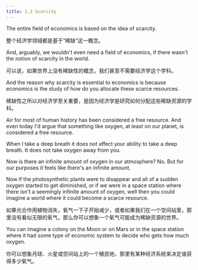 ```yaml
---
title: 1.2 Scarcity
---
```


The entire field of economics is based on the idea of scarcity.

整个经济学领域都是基于“稀缺”这一概念。

And, arguably, we wouldn't even need a field of economics, if there wasn't the notion of scarcity in the world.

可以说，如果世界上没有稀缺性的概念，我们甚至不需要经济学这个学科。

And the reason why scarcity is essential to economics is because economics is the study of how do you allocate these scarce resources.

稀缺性之所以对经济学至关重要，是因为经济学是研究如何分配这些稀缺资源的学科。

Air for most of human history has been considered a free resource.
And even today I'd argue that something like oxygen, at least on our planet, is considered a free resource.

When I take a deep breath it does not affect your ability to take a deep breath.
It does not take oxygen away from you.

Now is there an infinite amount of oxygen in our atmosphere?
No. But for our purposes it feels like there's an infinite amount.

Now if the photosynthetic plants were to disappear and all of a sudden oxygen started to get diminished, or if we were in a space station where there isn't a seemingly infinite amount of oxygen, well then you could imagine a world where it could become a scarce resource.

如果光合作用植物消失，氧气一下子开始减少，或者如果我们在一个空间站里，那里没有看似无限的氧气，那么你可以想象一个氧气可能成为稀缺资源的世界。

You can imagine a colony on the Moon or on Mars or in the space station where it had some type of economic system to decide who gets how much oxygen.

你可以想象月球、火星或空间站上的一个殖民地，那里有某种经济系统来决定谁获得多少氧气。
